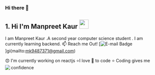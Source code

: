 ### Hi there 👋
## 1. Hi I'm Manpreet Kaur <img width="30px" height="30px" src="https://i.pinimg.com/originals/03/68/c2/0368c21a37cce3e3628ff8eeccc4e2a4.gif">
I am Manpreet Kaur .A second year computer science student . I am currently learning backend. 
:mailbox: Reach me Out!
[![E-mail Badge](https://https://img.shields.io/badge/mail-manpreet-blue)]gi(mailto:mk9487371@gmail.com)

:heart_eyes: I'm currently working on reactjs
:star:I love :blue_heart: to code  :star:
Coding gives me confidence
<img align="left" src="https://github-readme-stats.vercel.app/api?username=manpreet244&show_icons=true&hide_border=true"/>
